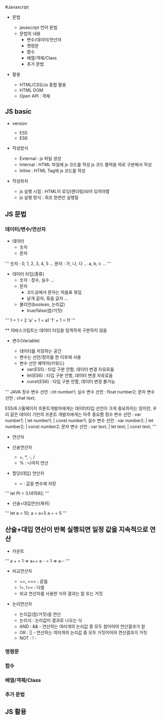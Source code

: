 #Javascript

- 문법

  - javascript 언어 문법
  - 문법의 내용
    - 변수/데이터/연산자
    - 명령문
    - 함수
    - 배열/객체/Class
    - 추가 문법

- 활용
  - HTML/CSS/Js 종합 활용
  - HTML DOM
  - Open API : 객체

## JS basic

- version

  - ES5
  - ES6

- 작성방식

  - External : js 파일 생성
  - Internal :
    HTML 파일에 js 코드를 작성
    js 코드 블럭을 따로 구분해서 작성
  - Inline : HTML Tag에 js 코드를 작성

- 작성위치
  - js 실행 시점 : HTML이 로딩(렌더링)되어 있어야함
  - js 실행 방식 : 최조 한번만 실행됨

## JS 문법

### 데이터/변수/연산자

- 데이터
  - 숫자
  - 문자

'''
숫자 : 0, 1, 2, 3, 4, 5 ...
문자 : 가, 나, 다 ... a, b, c ...
'''

- 데이터 타입(종류)
  - 숫자 : 정수, 실수 ...
  - 문자
    - 코드상에서 문자는 따옴표 묶임
    - 낱개 글자, 묶음 글자 ...
  - 불리언(boolean, 논리값)
    - true/false(참/거짓)

'''
1 + 1 = 2
'a' + 1 = a1
'1' + 1 = 11
'''

\*\* 자바스크립트는 데이터 타입을 엄격하게 구분하지 않음

- 변수(Variable)

  - 데이터를 저장하는 공간
  - 변수는 선언/정의를 한 이후에 사용
  - 변수 선언 예약어(키워드)
    - var(ES5) : 타입 구분 안함, 데이터 변경 자유로움
    - let(ES6) : 타입 구분 안함, 데이터 변경 자유로움
    - const(ES6) : 타입 구분 안함, 데이터 변경 불가능

'''
JAVA
정수 변수 선언 : int number1;
실수 변수 선언 : float number2;
문자 변수 선언 : chat text;

ES5/6 //홈페이지 프론트개발자에게는 데이터타입 선언이 크게 중요하지는 않지만, 우리 같은 데이터 기반의 프론트 개발자에게는 아주 중요함
정수 변수 선언 : var number1; | let number1; | const number1;
실수 변수 선언 : var number2; | let number2; | const number2;
문자 변수 선언 : var text; | let text; | const text;
'''

- 연산자

- 산술연산자

  - +, \*, -, /
  - % : 나머지 연산

- 할당(대입) 연산자
  - = : 값을 변수에 저장

'''
let PI = 3.141592;
'''

- 산술+대입연산(재귀)

'''
let a = 10;
a = a+5
a + = 5
'''

## 산술+대입 연산이 반복 실행되면 일정 값을 지속적으로 연산

- 카운트

'''
a + = 1 => a++
a - = 1 => a--
'''

- 비교연산자

  - ==, === : 같음
  - !=, !== : 다름
  - 비교 연산자를 사용한 식의 결과는 참 또는 거짓

- 논리연산자
  - 논리값(참/거짓)을 연산
  - 논리식 : 논리값이 결과로 나오는 식
  - AND : && - 연산하는 여러개의 논리값 중 모두 참이어야 연산결과가 참
  - OR : || - 연산하는 여러개의 논리값 중 모두 거짓이어야 연산결과가 거짓
  - NOT : ! -

### 명령문

### 함수

### 배열/객체/Class

### 추가 문법

## JS 활용
